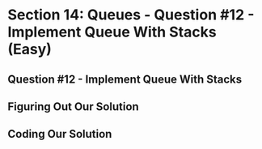 # Section 14: Queues - Question #12 - Implement Queue With Stacks (Easy) 

## Question #12 - Implement Queue With Stacks 

## Figuring Out Our Solution 

## Coding Our Solution 